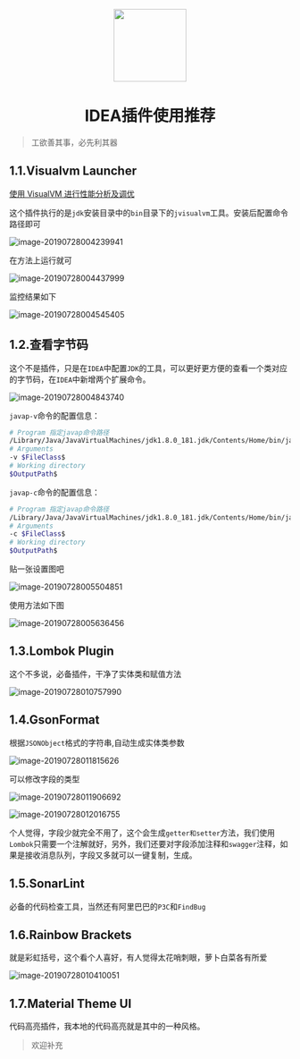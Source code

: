 <p align="center">
<img width="130" align="center" src="http://image.luokangyuan.com/Java.svg"/>
</p>
<h1 align="center">IDEA插件使用推荐</h1>

> 工欲善其事，必先利其器

## 1.1.Visualvm Launcher

[使用 VisualVM 进行性能分析及调优](https://www.ibm.com/developerworks/cn/java/j-lo-visualvm/)

这个插件执行的是`jdk`安装目录中的`bin`目录下的`jvisualvm`工具。安装后配置命令路径即可

![image-20190728004239941](http://image.luokangyuan.com/2019-07-27-164244.png)

在方法上运行就可

![image-20190728004437999](http://image.luokangyuan.com/2019-07-27-164442.png)

监控结果如下

![image-20190728004545405](http://image.luokangyuan.com/2019-07-27-164548.png)

## 1.2.查看字节码

这个不是插件，只是在`IDEA`中配置`JDK`的工具，可以更好更方便的查看一个类对应的字节码，在`IDEA`中新增两个扩展命令。

![image-20190728004843740](http://image.luokangyuan.com/2019-07-27-164847.png)

`javap-v`命令的配置信息：

```bash
# Program 指定javap命令路径
/Library/Java/JavaVirtualMachines/jdk1.8.0_181.jdk/Contents/Home/bin/javap
# Arguments
-v $FileClass$
# Working directory
$OutputPath$
```

`javap-c`命令的配置信息：

```bash
# Program 指定javap命令路径
/Library/Java/JavaVirtualMachines/jdk1.8.0_181.jdk/Contents/Home/bin/javap
# Arguments
-c $FileClass$
# Working directory
$OutputPath$
```

贴一张设置图吧

![image-20190728005504851](http://image.luokangyuan.com/2019-07-27-165508.png)

使用方法如下图

![image-20190728005636456](http://image.luokangyuan.com/2019-07-27-165640.png)

## 1.3.Lombok Plugin

这个不多说，必备插件，干净了实体类和赋值方法

![image-20190728010757990](http://image.luokangyuan.com/2019-07-27-170803.png)

## 1.4.GsonFormat

根据`JSONObject`格式的字符串,自动生成实体类参数

![image-20190728011815626](http://image.luokangyuan.com/2019-07-27-171821.png)

可以修改字段的类型

![image-20190728011906692](http://image.luokangyuan.com/2019-07-27-171910.png)

![image-20190728012016755](http://image.luokangyuan.com/2019-07-27-172021.png)

个人觉得，字段少就完全不用了，这个会生成`getter和setter`方法，我们使用`Lombok`只需要一个注解就好，另外，我们还要对字段添加注释和`swagger`注释，如果是接收消息队列，字段又多就可以一键复制，生成。

## 1.5.SonarLint

必备的代码检查工具，当然还有阿里巴巴的`P3C`和`FindBug`

## 1.6.Rainbow Brackets

就是彩虹括号，这个看个人喜好，有人觉得太花哨刺眼，萝卜白菜各有所爱

![image-20190728010410051](http://image.luokangyuan.com/2019-07-27-170415.png)

## 1.7.Material Theme UI

代码高亮插件，我本地的代码高亮就是其中的一种风格。

> 欢迎补充